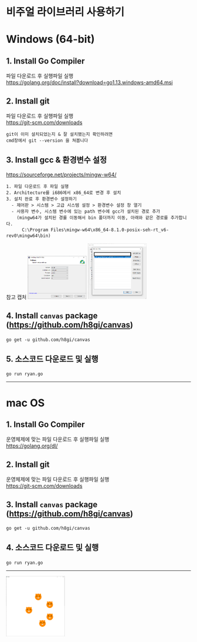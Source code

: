 # 비주얼 라이브러리 사용하기

# Windows (64-bit)

## 1. Install Go Compiler  
파일 다운로드 후 실행파일 실행  
https://golang.org/doc/install?download=go1.13.windows-amd64.msi

## 2. Install git  
파일 다운로드 후 실행파일 실행  
https://git-scm.com/downloads

```
git이 이미 설치되었는지 & 잘 설치됐는지 확인하려면
cmd창에서 git --version 을 쳐봅니다
```

## 3. Install gcc & 환경변수 설정  
https://sourceforge.net/projects/mingw-w64/

```
1. 파일 다운로드 후 파일 실행
2. Architecture를 i686에서 x86_64로 변경 후 설치
3. 설치 완료 후 환경변수 설정하기
  - 제어판 > 시스템 > 고급 시스템 설정 > 환경변수 설정 창 열기
  - 사용자 변수, 시스템 변수에 있는 path 변수에 gcc가 설치된 경로 추가
    (mingw64가 설치된 경롤 이동해서 bin 폴더까지 이동, 아래와 같은 경로를 추가합니다.
      C:\Program Files\mingw-w64\x86_64-8.1.0-posix-seh-rt_v6-rev0\mingw64\bin)
```
참고 캡처
<img src="images/gcc.png" width="160"/>
<img src="images/var.png" width="160"/>

## 4. Install `canvas` package (https://github.com/h8gi/canvas)  
`go get -u github.com/h8gi/canvas`

## 5. 소스코드 다운로드 및 실행
`go run ryan.go`

---
# mac OS

## 1. Install Go Compiler  
운영체제에 맞는 파일 다운로드 후 실행파일 실행  
https://golang.org/dl/

## 2. Install git  
운영체제에 맞는 파일 다운로드 후 실행파일 실행  
https://git-scm.com/downloads

## 3. Install `canvas` package (https://github.com/h8gi/canvas)  
`go get -u github.com/h8gi/canvas`

## 4. 소스코드 다운로드 및 실행
`go run ryan.go`

---
<img src="images/ryan.png" width="160"/>
